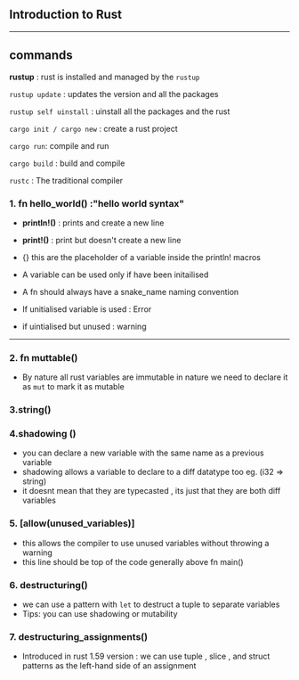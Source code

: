 ## Introduction to Rust
---
## commands

**rustup** : rust is installed and managed by the `rustup`

`rustup update` : updates the version and all the packages

`rustup self uinstall` : uinstall all the packages and the rust

`cargo init / cargo new` : create a rust project

`cargo run`: compile and run

`cargo build`  : build and compile

`rustc` : The traditional compiler

### 1. fn hello_world() :"hello world syntax"

- **println!()** : prints and create a new line

- **print!()** : print but doesn't create a new line
- {} this are the placeholder of a variable inside the println! macros
- A variable can be used only if have been initailised
- A fn should always have a snake_name naming convention
- If unitialised variable is used : Error
- if uintialised but unused : warning

---

### 2. fn muttable()
- By nature all rust variables are immutable in nature we need to declare it as `mut` to mark it as mutable


### 3.string()

### 4.shadowing ()
- you can declare a new variable with the same name as a previous variable
- shadowing allows a variable to declare to a diff datatype too eg. (i32 => string)
- it doesnt mean that they are typecasted , its just that they are both diff variables

### 5. [allow(unused_variables)] 
- this allows the compiler to use unused variables without throwing a warning
- this line should be top of the code generally above fn main()

### 6. destructuring()
- we can use a pattern with `let` to destruct a tuple to separate variables
- Tips: you can use shadowing or mutability

### 7. destructuring_assignments()
- Introduced in rust 1.59 version : we can use tuple , slice , and struct patterns as the left-hand side of an assignment


